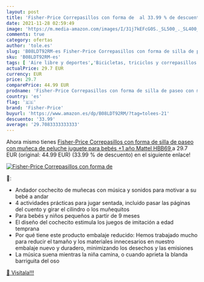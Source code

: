 ```yaml
---
layout: post
title: 'Fisher-Price Correpasillos con forma de  al 33.99 % de descuento'
date: 2021-11-28 02:59:49
image: 'https://m.media-amazon.com/images/I/31j7kEFcG0S._SL500_._SL400_.jpg'
comments: true
category: ofertas
author: 'tole.es'
slug: 'B08LDT92RM-es Fisher-Price Correpasillos con forma de silla de paseo con...'
sku: 'B08LDT92RM-es'
tags: [ 'Aire libre y deportes','Bicicletas, triciclos y correpasillos','Correpasillos para empujar de niños','Juguetes','Juguetes y juegos','bebés','fisher-price', ]
actualPrice: 29.7 EUR
currency: EUR
price: 29.7
comparePrice: 44.99 EUR
prodname: 'Fisher-Price Correpasillos con forma de silla de paseo con muñeca de peluche  juguete para bebés +1 año  Mattel HBB69 '
country: 'es'
flag: '🇪🇸'
brand: 'Fisher-Price'
buyurl: 'https://www.amazon.es/dp/B08LDT92RM/?tag=tolees-21'
descuento: '33.99'
average: '29.7083333333333'
---
```


Ahora mismo tienes [Fisher-Price Correpasillos con forma de silla de paseo con muñeca de peluche  juguete para bebés +1 año  Mattel HBB69 ](https://www.amazon.es/dp/B08LDT92RM/?tag=tolees-21) a 29.7 EUR (original: 44.99 EUR) (33.99 %  de descuento) en el siguiente enlace!

[![Fisher-Price Correpasillos con forma de ](https://m.media-amazon.com/images/I/31j7kEFcG0S._SL500_._SL400_.jpg)](https://www.amazon.es/dp/B08LDT92RM/?tag=tolees-21)

🔎:

- Andador cochecito de muñecas con música y sonidos para motivar a su bebé a andar
- 4 actividades prácticas para jugar sentada, incluido pasar las páginas del cuento y girar el cilindro o los muñequitos
- Para bebés y niños pequeños a partir de 9 meses
- El diseño del cochecito estimula los juegos de imitación a edad temprana
- Por qué tiene este producto embalaje reducido: Hemos trabajado mucho para reducir el tamaño y los materiales innecesarios en nuestro embalaje nuevo y duradero, minimizando los desechos y las emisiones
- La música suena mientras la niña camina, o cuando aprieta la blanda barriguita del oso

[🛒 Visítala!!!](https://www.amazon.es/dp/B08LDT92RM/?tag=tolees-21)

